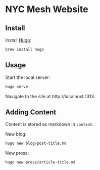 # NYC Mesh Website

## Install

Install [Hugo](https://gohugo.io):

```bash
brew install hugo
```

## Usage

Start the local server:

```bash
hugo serve
```

Navigate to the site at http://localhost:1313.

## Adding Content

Content is stored as markdown in `content`. 

New blog:

```bash
hugo new blog/post-title.md
```

New press:

```bash
hugo new press/article-title.md
```

